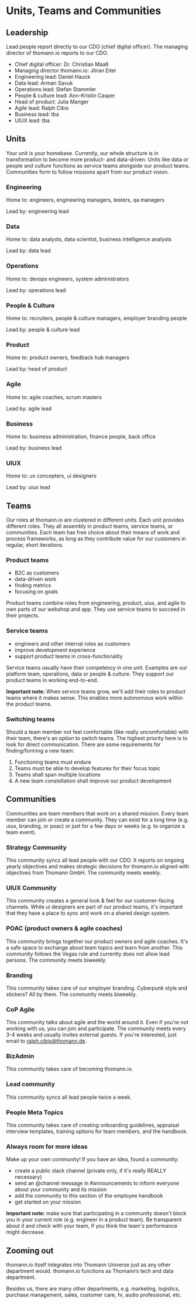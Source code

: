 # Units, Teams and Communities

## Leadership

Lead people report directly to our CDO (chief digital officer). The managing director of thomann.io reports to our CDO.
- Chief digital officer: Dr. Christian Maaß
- Managing director thomann.io: Jöran Eitel
- Engineering lead: Daniel Hauck
- Data lead: Arman Savuk
- Operations lead: Stefan Stammler
- People & culture lead: Ann-Kristin Casper
- Head of product: Julia Manger
- Agile lead: Ralph Cibis
- Business lead: tba
- UIUX lead: tba 

## Units

Your unit is your homebase. Currently, our whole structure is in transformation to become more product- and data-driven. Units like data or people and culture functions as service teams alongside our product teams. Communities form to follow missions apart from our product vision. 

### Engineering

Home to: engineers, engineering managers, testers, qa managers

Lead by: engineering lead

### Data

Home to: data analysts, data scientist, business intelligence analysts

Lead by: data lead

### Operations

Home to: devops engineers, system administrators

Lead by: operations lead

### People & Culture

Home to: recruiters, people & culture managers, employer branding people

Lead by: people & culture lead

### Product

Home to: product owners, feedback hub managers

Lead by: head of product

### Agile

Home to: agile coaches, scrum masters

Lead by: agile lead

### Business

Home to: business administration, finance people, back office

Lead by: business lead

### UIUX

Home to: ux concepters, ui designers

Lead by: uiux lead

## Teams

Our roles at thomann.io are clustered in different units. Each unit provides different roles. They all assembly in product teams, service teams, or communities. Each team has free choice about their means of work and process frameworks, as long as they contribute value for our customers in regular, short iterations.

### Product teams

- B2C as customers
- data-driven work
- finding metrics
- focusing on goals

Product teams combine roles from engineering, product, uiux, and agile to own parts of our webshop and app. They use service teams to succeed in their projects.

### Service teams

- engineers and other internal roles as customers
- improve development experience
- support product teams in cross-functionality

Service teams usually have their competency in one unit. Examples are our platform team, operations, data or people & culture. They support our product teams in working end-to-end. 

**Important note:** When service teams grow, we'll add their roles to product teams where it makes sense. This enables more autonomous work within the product teams. 

### Switching teams

Should a team member not feel comfortable (like really uncomfortable) with their team, there's an option to switch teams. The highest priority here is to look for direct communication. There are some requirements for finding/forming a new team:

1. Functioning teams must endure
2. Teams must be able to develop features for their focus topic
3. Teams shall span multiple locations
4. A new team constellation shall improve our product development

## Communities

Communities are team members that work on a shared mission. Every team member can join or create a community. They can exist for a long time (e.g. uiux, branding, or poac) or just for a few days or weeks (e.g. to organize a team event). 

### Strategy Community

This community syncs all lead people with our CDO. It reports on ongoing yearly objectives and makes strategic decisions for thomann.io aligned with objectives from Thomann GmbH. The community meets weekly.

### UIUX Community

This community creates a general look & feel for our customer-facing channels. While ui designers are part of our product teams, it's important that they have a place to sync and work on a shared design system. 

### POAC (product owners & agile coaches)

This community brings together our product owners and agile coaches. It's a safe space to exchange about team topics and learn from another. This community follows the Vegas rule and currently does not allow lead persons. The community meets biweekly.

### Branding

This community takes care of our employer branding. Cyberpunk style and stickers? All by them. The community meets biweekly.

### CoP Agile

This community talks about agile and the world around it. Even if you're not working with us, you can join and participate. The community meets every 3-4 weeks and usually invites external guests. If you're interested, just email to ralph.cibis@thomann.de.

### BizAdmin

This community takes care of becoming thomann.io.

### Lead community

This community syncs all lead people twice a week.

### People Meta Topics

This community takes care of creating onboarding guidelines, appraisal interview templates, training options for team members, and the handbook.

### Always room for more ideas

Make up your own community! If you have an idea, found a community:

- create a public slack channel (private only, if it's really REALLY necessary)
- send an @channel message in #announcements to inform everyone about your community and its mission
- add the community to this section of the employee handbook
- get started on your mission

**Important note:** make sure that participating in a community doesn't block you in your current role (e.g. engineer in a product team). Be transparent about it and check with your team, if you think the team's performance might decrease.

## Zooming out

thomann.io itself integrates into Thomann Universe just as any other department would. thomann.io functions as Thomann’s tech and data department.

Besides us, there are many other departments, e.g. marketing, logistics, purchase management, sales, customer care, hr, audio professional, etc.
